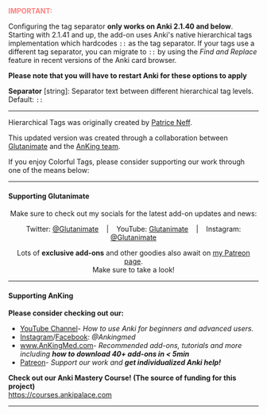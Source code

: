 <div style="color: #ff8080; font-weight: bold;">IMPORTANT:</div>

Configuring the tag separator **only works on Anki 2.1.40 and below**. Starting with 2.1.41 and up, the add-on uses Anki's native hierarchical
tags implementation which hardcodes `::` as the tag separator. If your tags
use a different tag separator, you can migrate to `::` by using the *Find and Replace* feature in recent versions of the Anki card browser.

**Please note that you will have to restart Anki for these options to apply**

**Separator** [string]: Separator text between different hierarchical tag levels. Default: `::`

---

Hierarchical Tags was originally created by [Patrice Neff](https://patrice.ch/).

This updated version was created through a collaboration between [Glutanimate](https://glutanimate.com) and the [AnKing team](https://www.ankipalace.com/).

If you enjoy Colorful Tags, please consider supporting our work through one of the means below:

<hr>

#### Supporting Glutanimate <!-- omit in toc -->

<p align="center">Make sure to check out my socials for the latest add-on updates and news:</p>

<p align="center">Twitter: <a href="https://twitter.com/glutanimate">@Glutanimate</a>&nbsp;&nbsp;&nbsp;&nbsp;|&nbsp;&nbsp;&nbsp;&nbsp;YouTube: <a href="https://www.youtube.com/c/glutanimate">Glutanimate</a>&nbsp;&nbsp;&nbsp;&nbsp;|&nbsp;&nbsp;&nbsp;&nbsp;Instagram: <a href="https://www.instagram.com/glutanimate">@Glutanimate</a></p>

<p align="center">Lots of <b>exclusive add-ons</b> and other goodies also await on <a href="https://www.patreon.com/glutanimate" title="❤️ Support me on Patreon">my Patreon page</a>.<br>Make sure to take a look!</p>


<hr>

#### Supporting AnKing <!-- omit in toc -->


<b>Please consider checking out our:</b>

- <a href="https://www.youtube.com/theanking/playlists" rel="nofollow">YouTube Channel</a>- <i>How to use Anki for beginners and advanced users.</i> 
- <a href="https://www.instagram.com/ankingmed" rel="nofollow">Instagram</a>/<a href="https://www.facebook.com/ankingmed" rel="nofollow">Facebook</a>: <i>@Ankingmed</i>
- <a href="https://www.ankingmed.com" rel="nofollow">www.AnKingMed.com</a>- <i>Recommended add-ons, tutorials and more including <b>how to download 40+ add-ons in &lt; 5min</b></i>
- <a href="https://www.ankipalace.com/membership" rel="nofollow">Patreon</a>- <i>Support our work and <b>get individualized Anki help!</b></i>


<b>Check out our Anki Mastery Course! (The source of funding for this project)</b><br>
          <a href="https://courses.ankipalace.com/?utm_source=anking_bg_add-on&amp;utm_medium=anki_add-on_page&amp;utm_campaign=mastery_course" rel="nofollow">https://courses.ankipalace.com</a></p>
<hr>

